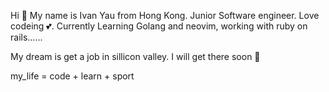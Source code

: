 Hi 👋  My name is Ivan Yau from Hong Kong. 
Junior Software engineer. Love codeing 💕.
Currently Learning Golang and neovim, working with ruby on rails......

My dream is get a job in sillicon valley. I will get there soon 🛫 


 my_life = code + learn + sport

<!---
ivanyau-private/ivanyau-private is a ✨ special ✨ repository because its `README.md` (this file) appears on your GitHub profile.
You can click the Preview link to take a look at your changes.
--->

